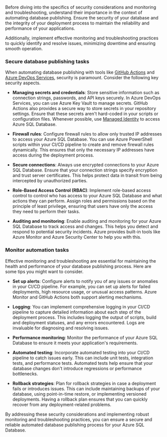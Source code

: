Before diving into the specifics of security considerations and monitoring and troubleshooting, understand their importance in the context of automating database publishing. Ensure the security of your database and the integrity of your deployment process to maintain the reliability and performance of your applications. 

Additionally, implement effective monitoring and troubleshooting practices to quickly identify and resolve issues, minimizing downtime and ensuring smooth operation. 

### Secure database publishing tasks

When automating database publishing with tools like [GitHub Actions](https://docs.github.com/en/actions?azure-portal=true) and [Azure DevOps Services](/azure/devops?azure-portal=true), security is paramount. Consider the following key security aspects.

- **Managing secrets and credentials**: Store sensitive information such as connection strings, passwords, and API keys securely. In Azure DevOps Services, you can use Azure Key Vault to manage secrets. GitHub Actions also provides a secure way to store secrets in your repository settings. Ensure that these secrets aren't hard-coded in your scripts or configuration files. Whenever possible, use [Managed Identity](/azure/azure-sql/database/authentication-azure-ad-user-assigned-managed-identity?azure-portal=true) to access Azure SQL Database.

- **Firewall rules**: Configure firewall rules to allow only trusted IP addresses to access your Azure SQL Database. You can use Azure PowerShell scripts within your CI/CD pipeline to create and remove firewall rules dynamically. This ensures that only the necessary IP addresses have access during the deployment process.

- **Secure connections**: Always use encrypted connections to your Azure SQL Database. Ensure that your connection strings specify encryption and trust server certificates. This helps protect data in transit from being intercepted by unauthorized parties.

- **Role-Based Access Control (RBAC)**: Implement role-based access control to control who has access to your Azure SQL Database and what actions they can perform. Assign roles and permissions based on the principle of least privilege, ensuring that users have only the access they need to perform their tasks.

- **Auditing and monitoring**: Enable auditing and monitoring for your Azure SQL Database to track access and changes. This helps you detect and respond to potential security incidents. Azure provides built-in tools like Azure Monitor and Azure Security Center to help you with this.

### Monitor automation tasks

Effective monitoring and troubleshooting are essential for maintaining the health and performance of your database publishing process. Here are some tips you might want to consider.

- **Set up alerts**: Configure alerts to notify you of any issues or anomalies in your CI/CD pipeline. For example, you can set up alerts for failed deployments, high resource usage, or unusual access patterns. Azure Monitor and GitHub Actions both support alerting mechanisms.

- **Logging**: You can implement comprehensive logging in your CI/CD pipeline to capture detailed information about each step of the deployment process. This includes logging the output of scripts, build and deployment statuses, and any errors encountered. Logs are invaluable for diagnosing and resolving issues.

- **Performance monitoring**: Monitor the performance of your Azure SQL Database to ensure it meets your application's requirements. 

- **Automated testing**: Incorporate automated testing into your CI/CD pipeline to catch issues early. This can include unit tests, integration tests, and performance tests. Automated tests help ensure that your database changes don't introduce regressions or performance bottlenecks.

- **Rollback strategies**: Plan for rollback strategies in case a deployment fails or introduces issues. This can include maintaining backups of your database, using point-in-time restore, or implementing versioned deployments. Having a rollback plan ensures that you can quickly recover from any deployment-related problems.

By addressing these security considerations and implementing robust monitoring and troubleshooting practices, you can ensure a secure and reliable automated database publishing process for your Azure SQL Database.
